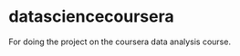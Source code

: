 datasciencecoursera
===================

For doing the project on the coursera data analysis course.
